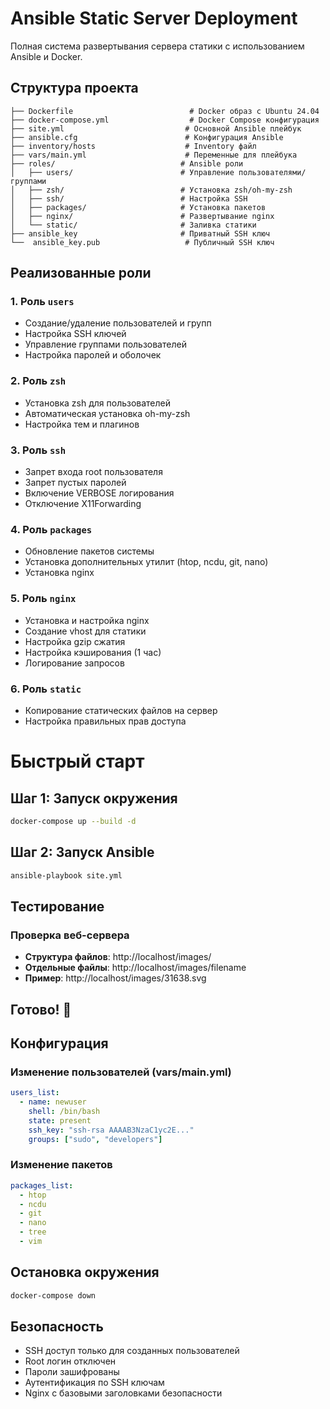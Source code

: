 # Ansible Static Server Deployment

Полная система развертывания сервера статики с использованием Ansible и Docker.

## Структура проекта

```
├── Dockerfile                          # Docker образ с Ubuntu 24.04
├── docker-compose.yml                  # Docker Compose конфигурация
├── site.yml                           # Основной Ansible плейбук
├── ansible.cfg                        # Конфигурация Ansible
├── inventory/hosts                    # Inventory файл
├── vars/main.yml                      # Переменные для плейбука
├── roles/                            # Ansible роли
│   ├── users/                        # Управление пользователями/группами
│   ├── zsh/                          # Установка zsh/oh-my-zsh
│   ├── ssh/                          # Настройка SSH
│   ├── packages/                     # Установка пакетов
│   ├── nginx/                        # Развертывание nginx
│   └── static/                       # Заливка статики
├── ansible_key                       # Приватный SSH ключ
└──  ansible_key.pub                   # Публичный SSH ключ
```

## Реализованные роли

### 1. Роль `users`
- Создание/удаление пользователей и групп
- Настройка SSH ключей
- Управление группами пользователей
- Настройка паролей и оболочек

### 2. Роль `zsh`
- Установка zsh для пользователей
- Автоматическая установка oh-my-zsh
- Настройка тем и плагинов

### 3. Роль `ssh`
- Запрет входа root пользователя
- Запрет пустых паролей
- Включение VERBOSE логирования
- Отключение X11Forwarding

### 4. Роль `packages`
- Обновление пакетов системы
- Установка дополнительных утилит (htop, ncdu, git, nano)
- Установка nginx

### 5. Роль `nginx`
- Установка и настройка nginx
- Создание vhost для статики
- Настройка gzip сжатия
- Настройка кэширования (1 час)
- Логирование запросов

### 6. Роль `static`
- Копирование статических файлов на сервер
- Настройка правильных прав доступа

# Быстрый старт

## Шаг 1: Запуск окружения
```bash
docker-compose up --build -d
```

## Шаг 2: Запуск Ansible
```bash
ansible-playbook site.yml
```

## Тестирование

### Проверка веб-сервера
- **Структура файлов**: http://localhost/images/
- **Отдельные файлы**: http://localhost/images/filename
- **Пример**: http://localhost/images/31638.svg

## Готово! 🎉

## Конфигурация

### Изменение пользователей (vars/main.yml)
```yaml
users_list:
  - name: newuser
    shell: /bin/bash
    state: present
    ssh_key: "ssh-rsa AAAAB3NzaC1yc2E..."
    groups: ["sudo", "developers"]
```

### Изменение пакетов
```yaml
packages_list:
  - htop
  - ncdu
  - git
  - nano
  - tree
  - vim
```

## Остановка окружения
```bash
docker-compose down
```

## Безопасность

- SSH доступ только для созданных пользователей
- Root логин отключен
- Пароли зашифрованы
- Аутентификация по SSH ключам
- Nginx с базовыми заголовками безопасности

